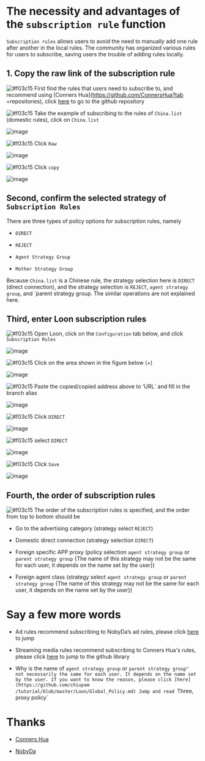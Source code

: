 # The necessity and advantages of the `subscription rule` function

`Subscription rules` allows users to avoid the need to manually add one rule after another in the local rules. The community has organized various rules for users to subscribe, saving users the trouble of adding rules locally.

## 1. Copy the raw link of the subscription rule

![#f03c15](https://placehold.it/15/f03c15/000000?text=+) First find the rules that users need to subscribe to, and recommend using [Conners Hua](https://github.com/ConnersHua?tab =repositories), click [here](https://github.com/ConnersHua/Profiles/tree/master/Surge/Ruleset) to go to the github repository

![#f03c15](https://placehold.it/15/f03c15/000000?text=+) Take the example of subscribing to the rules of `China.list` (domestic rules), click on `China.list`

![image](https://raw.githubusercontent.com/TiyNa/LoonManualimg/main/Plus/Rule_Raw_China_1.jpg)

![#f03c15](https://placehold.it/15/f03c15/000000?text=+) Click `Raw`

![image](https://raw.githubusercontent.com/TiyNa/LoonManualimg/main/Plus/Rule_Raw_China_2.jpg)

![#f03c15](https://placehold.it/15/f03c15/000000?text=+) Click `copy`

![image](https://raw.githubusercontent.com/TiyNa/LoonManualimg/main/Plus/Rule_Raw_China_3.jpg)

## Second, confirm the selected strategy of `Subscription Rules`

There are three types of policy options for subscription rules, namely

- `DIRECT`

- `REJECT`

- `Agent Strategy Group`

- `Mother Strategy Group`

Because `China.list` is a Chinese rule, the strategy selection here is `DIRECT` (direct connection), and the strategy selection is `REJECT`, `agent strategy group`, and `parent strategy group. The similar operations are not explained here.


## Third, enter Loon subscription rules

![#f03c15](https://placehold.it/15/f03c15/000000?text=+) Open Loon, click on the `Configuration` tab below, and click `Subscription Rules`

![image](https://raw.githubusercontent.com/TiyNa/LoonManualimg/main/Plus/Rule_remote_1.jpg)

![#f03c15](https://placehold.it/15/f03c15/000000?text=+) Click on the area shown in the figure below (+)

![image](https://raw.githubusercontent.com/TiyNa/LoonManualimg/main/Plus/Rule_remote_2.jpg)

![#f03c15](https://placehold.it/15/f03c15/000000?text=+) Paste the copied/copied address above to ʻURL` and fill in the branch alias

![image](https://raw.githubusercontent.com/TiyNa/LoonManualimg/main/Plus/Rule_remote_China_3.jpg)

![#f03c15](https://placehold.it/15/f03c15/000000?text=+) Click `DIRECT`

![image](https://raw.githubusercontent.com/TiyNa/LoonManualimg/main/Plus/Rule_remote_China_4.jpg)

![#f03c15](https://placehold.it/15/f03c15/000000?text=+) select `DIRECT`

![image](https://raw.githubusercontent.com/TiyNa/LoonManualimg/main/Plus/Rule_remote_China_5.jpg)

![#f03c15](https://placehold.it/15/f03c15/000000?text=+) Click `Save`

![image](https://raw.githubusercontent.com/TiyNa/LoonManualimg/main/Plus/Rule_remote_China_6.jpg)

## Fourth, the order of subscription rules

![#f03c15](https://placehold.it/15/f03c15/000000?text=+) The order of the subscription rules is specified, and the order from top to bottom should be

- Go to the advertising category (strategy select `REJECT`)

- Domestic direct connection (strategy selection `DIRECT`)

- Foreign specific APP proxy (policy selection `agent strategy group` or `parent strategy group` {The name of this strategy may not be the same for each user, it depends on the name set by the user})

- Foreign agent class (strategy select `agent strategy group` or `parent strategy group` {The name of this strategy may not be the same for each user, it depends on the name set by the user})

# Say a few more words

- Ad rules recommend subscribing to NobyDa’s ad rules, please click [here](https://github.com/NobyDa/Script/tree/master/Surge) to jump

- Streaming media rules recommend subscribing to Conners Hua's rules, please click [here](https://github.com/ConnersHua/Profiles/tree/master/Surge/Ruleset) to jump to the github library

- Why is the name of `agent strategy group` or `parent strategy group" not necessarily the same for each user. It depends on the name set by the user. If you want to know the reason, please click [here](https://github.com/chiupam /tutorial/blob/master/Loon/Global_Policy.md) Jump and read `Three, proxy policy`

# Thanks

- [Conners Hua](https://github.com/ConnersHua?tab=repositories)

- [NobyDa](https://github.com/NobyDa)